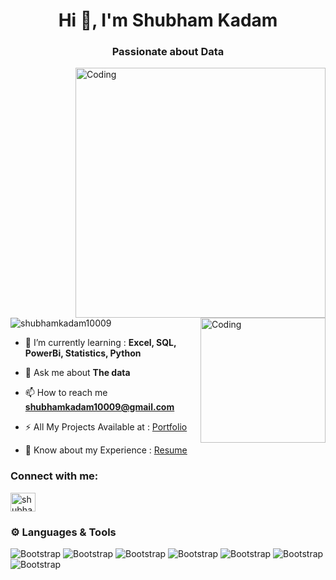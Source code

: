 <h1 align="center">Hi 👋, I'm Shubham Kadam</h1>
<h3 align="center">Passionate about Data</h3>
<img align="right" alt="Coding" width="400" src="https://media3.giphy.com/media/v1.Y2lkPTc5MGI3NjExYTc2MmI5ZDI2ODBhM2Q1ZThlOWQ5N2RlYjJhOWMyNWFhMDI3NzQ1ZiZlcD12MV9pbnRlcm5hbF9naWZzX2dpZklkJmN0PWc/qgQUggAC3Pfv687qPC/giphy.gif">
<img align="right" alt="Coding" width="200" src="https://www.careerguide.com/career/wp-content/uploads/2021/08/570bfa_93eba704821a45119d72f3c091263817_mv2.gif">

<p align="left"> <img src="https://komarev.com/ghpvc/?username=shubhamkadam10009&label=Profile%20views&color=0e75b6&style=flat" alt="shubhamkadam10009" /> </p>

- 🌱 I’m currently learning : **Excel, SQL, PowerBi, Statistics, Python**

- 💬 Ask me about **The data**

- 📫 How to reach me **shubhamkadam10009@gmail.com**

- ⚡ All My Projects Available at : [Portfolio](https://github.com/shubhamkadam10009/Data-Analysis-Portfolio)
- 📄 Know about my Experience : [Resume](https://drive.google.com/file/d/18muUNksuXdxrGFZmfg-vG27seXBKKRaW/view?usp=drive_link)

<h3 align="left">Connect with me:</h3>
<p align="left">
<a href="https://www.linkedin.com/in/shubham-kadam-a4167a253?lipi=urn%3Ali%3Apage%3Ad_flagship3_profile_view_base_contact_details%3BC54RKzPASraS6hYBzUnj%2Bg%3D%3D" target="blank"><img align="center" src="https://raw.githubusercontent.com/rahuldkjain/github-profile-readme-generator/master/src/images/icons/Social/linked-in-alt.svg" alt="shubham kadam" height="30" width="40" /></a>

</p>



### ⚙️ Languages & Tools

![Bootstrap](https://img.shields.io/badge/-Excel-05122A?style=flat-square&logo=Excel&color=bb8b8b) ![Bootstrap](https://img.shields.io/badge/-Python-05122A?style=flat-square&logo=Python&color=bb8b8b) ![Bootstrap](https://img.shields.io/badge/-MySQL-05122A?style=flat-square&logo=MySQL&color=bb8b8b) ![Bootstrap](https://img.shields.io/badge/-PostgreSQL-05122A?style=flat-square&logo=PostgreSQL&color=bb8b8b) ![Bootstrap](https://img.shields.io/badge/-Pandas-05122A?style=flat-square&logo=Pandas&color=bb8b8b) ![Bootstrap](https://img.shields.io/badge/-Numpy-05122A?style=flat-square&logo=Numpy&color=bb8b8b) ![Bootstrap](https://img.shields.io/badge/-PowerBi-05122A?style=flat-square&logo=PowerBi&color=bb8b8b)


